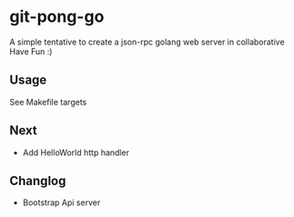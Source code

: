 # git-pong-go

A simple tentative to create a json-rpc  golang web server in collaborative
Have Fun :)

## Usage

See Makefile targets

## Next

- Add HelloWorld http handler

## Changlog

- Bootstrap Api server
